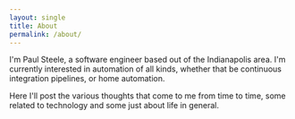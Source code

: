 ```yaml
---
layout: single
title: About
permalink: /about/
---
```

I'm Paul Steele, a software engineer based out of the Indianapolis area. I'm currently interested in automation of all kinds, whether that be continuous integration pipelines, or home automation. 

Here I'll post the various thoughts that come to me from time to time, some related to technology and some just about life in general.